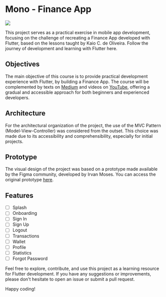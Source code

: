 # Mono - Finance App
![](https://img.shields.io/badge/Dev%20Kaio-2F7E79?style=for-the-badge&logo=flutter&logoColor=white)

This project serves as a practical exercise in mobile app development, focusing on the challenge of recreating a Finance App developed with Flutter, based on the lessons taught by Kaio C. de Oliveira. Follow the journey of development and learning with Flutter here.

## Objectives

The main objective of this course is to provide practical development experience with Flutter, by building a Finance App. The course will be complemented by texts on [Medium](https://medium.com/code-review/fiz-um-aplicativo-de-gest%C3%A3o-financeira-com-flutter-3051ccf08406) and videos on [YouTube](https://www.youtube.com/playlist?list=PLtlg0Apoubs_xVS8QxIX51zl0iucEcKyK), offering a gradual and accessible approach for both beginners and experienced developers.

## Architecture
For the architectural organization of the project, the use of the MVC Pattern (Model-View-Controller) was considered from the outset. This choice was made due to its accessibility and comprehensibility, especially for initial projects.

## Prototype
The visual design of the project was based on a prototype made available by the Figma community, developed by Irvan Moses. You can access the original prototype [here](https://www.figma.com/community/file/1080339303735258826).

## Features
- [ ] Splash
- [ ] Onboarding
- [ ] Sign In
- [ ] Sign Up
- [ ] Logout
- [ ] Transactions
- [ ] Wallet
- [ ] Profile
- [ ] Statistics
- [ ] Forgot Password

Feel free to explore, contribute, and use this project as a learning resource for Flutter development. If you have any suggestions or improvements, please don't hesitate to open an issue or submit a pull request.

Happy coding!
